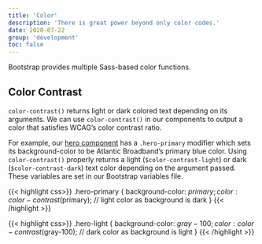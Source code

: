 ```yaml
---
title: 'Color'
description: 'There is great power beyond only color codes.'
date: 2020-07-22
group: 'development'
toc: false
---
```


Bootstrap provides multiple Sass-based color functions.

## Color Contrast

`color-contrast()` returns light or dark colored text depending on its arguments. We can use `color-contrast()` in our components to output a color that satisfies WCAG’s color contrast ratio.

For example, our [hero component](/docs/components/hero) has a `.hero-primary` modifier which sets its background-color to be Atlantic Broadband’s primary blue color. Using `color-contrast()` properly returns a light (`$color-contrast-light`) or dark (`$color-contrast-dark`) text color depending on the argument passed. These variables are set in our Bootstrap variables file.

{{< highlight css>}}
.hero-primary {
    background-color: $primary;
    color: color-contrast($primary); // light color as background is dark
}
{{< /highlight >}}


{{< highlight css>}}
.hero-light {
    background-color: $gray-100;
    color: color-contrast($gray-100); // dark color as background is light
}
{{< /highlight >}}
